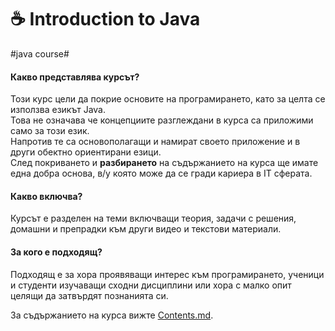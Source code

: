 # ☕ Introduction to Java
#java course#

#### Какво представлява курсът?
Този курс цели да покрие основите на програмирането, като за целта се използва езикът Java.  
Това не означава че концепциите разглеждани в курса са приложими само за този език.   
Напротив те са основополагащи и намират своето приложение и в други обектно ориентирани езици.  
След покриването и **разбирането** на съдържанието на курса ще имате една добра основа,
в/у която може да се гради кариера в IT сферата.

#### Какво включва?
Курсът е разделен на теми включващи теория, задачи с решения, домашни и препрадки към други видео и текстови материали.

#### За кого е подходящ?
Подходящ е за хора проявяващи интерес към програмирането, ученици и студенти
изучаващи сходни дисциплини или хора с малко опит целящи да затвърдят познанията си.

За съдържанието на курса вижте [Contents.md](/Contents.md).
